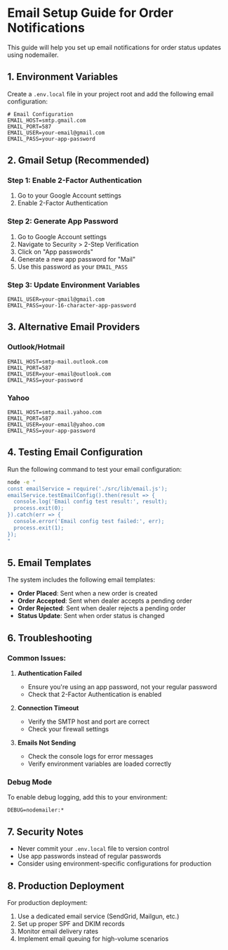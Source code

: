 # Email Setup Guide for Order Notifications

This guide will help you set up email notifications for order status updates using nodemailer.

## 1. Environment Variables

Create a `.env.local` file in your project root and add the following email configuration:

```env
# Email Configuration
EMAIL_HOST=smtp.gmail.com
EMAIL_PORT=587
EMAIL_USER=your-email@gmail.com
EMAIL_PASS=your-app-password
```

## 2. Gmail Setup (Recommended)

### Step 1: Enable 2-Factor Authentication
1. Go to your Google Account settings
2. Enable 2-Factor Authentication

### Step 2: Generate App Password
1. Go to Google Account settings
2. Navigate to Security > 2-Step Verification
3. Click on "App passwords"
4. Generate a new app password for "Mail"
5. Use this password as your `EMAIL_PASS`

### Step 3: Update Environment Variables
```env
EMAIL_USER=your-gmail@gmail.com
EMAIL_PASS=your-16-character-app-password
```

## 3. Alternative Email Providers

### Outlook/Hotmail
```env
EMAIL_HOST=smtp-mail.outlook.com
EMAIL_PORT=587
EMAIL_USER=your-email@outlook.com
EMAIL_PASS=your-password
```

### Yahoo
```env
EMAIL_HOST=smtp.mail.yahoo.com
EMAIL_PORT=587
EMAIL_USER=your-email@yahoo.com
EMAIL_PASS=your-app-password
```

## 4. Testing Email Configuration

Run the following command to test your email configuration:

```bash
node -e "
const emailService = require('./src/lib/email.js');
emailService.testEmailConfig().then(result => {
  console.log('Email config test result:', result);
  process.exit(0);
}).catch(err => {
  console.error('Email config test failed:', err);
  process.exit(1);
});
"
```

## 5. Email Templates

The system includes the following email templates:

- **Order Placed**: Sent when a new order is created
- **Order Accepted**: Sent when dealer accepts a pending order
- **Order Rejected**: Sent when dealer rejects a pending order
- **Status Update**: Sent when order status is changed

## 6. Troubleshooting

### Common Issues:

1. **Authentication Failed**
   - Ensure you're using an app password, not your regular password
   - Check that 2-Factor Authentication is enabled

2. **Connection Timeout**
   - Verify the SMTP host and port are correct
   - Check your firewall settings

3. **Emails Not Sending**
   - Check the console logs for error messages
   - Verify environment variables are loaded correctly

### Debug Mode

To enable debug logging, add this to your environment:

```env
DEBUG=nodemailer:*
```

## 7. Security Notes

- Never commit your `.env.local` file to version control
- Use app passwords instead of regular passwords
- Consider using environment-specific configurations for production

## 8. Production Deployment

For production deployment:

1. Use a dedicated email service (SendGrid, Mailgun, etc.)
2. Set up proper SPF and DKIM records
3. Monitor email delivery rates
4. Implement email queuing for high-volume scenarios


